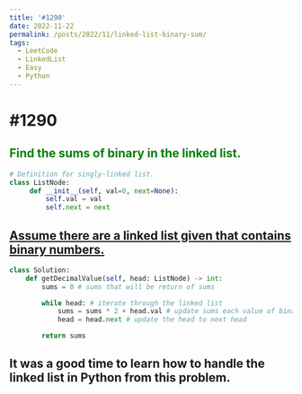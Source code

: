 ```yaml
---
title: '#1290'
date: 2022-11-22
permalink: /posts/2022/11/linked-list-binary-sum/
tags:
  - LeetCode
  - LinkedList
  - Easy
  - Python
---
```


# #1290
## <font color='green'>**Find the sums of binary in the linked list.**</font>

```python
# Definition for singly-linked list.
class ListNode:
     def __init__(self, val=0, next=None):
         self.val = val
         self.next = next
```

## <u>Assume there are a linked list given that contains binary numbers.</u>

```python
class Solution:
    def getDecimalValue(self, head: ListNode) -> int:
        sums = 0 # sums that will be return of sums

        while head: # iterate through the linked list
            sums = sums * 2 + head.val # update sums each value of binary and multiply 2
            head = head.next # update the head to next head

        return sums
```

## It was a good time to learn how to handle the linked list in Python from this problem.